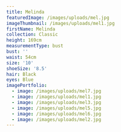 ```yaml
---
title: Melinda
featuredImage: /images/uploads/mel.jpg
imageThumbnail: /images/uploads/mel1.jpg
firstName: Melinda
collection: Classic
height: 169cm
measurementType: bust
bust: ''
waist: 54cm
size: '10'
shoeSize: '8.5'
hair: Black
eyes: Blue
imagePortfolio:
  - image: /images/uploads/mel7.jpg
  - image: /images/uploads/mel1.jpg
  - image: /images/uploads/mel3.jpg
  - image: /images/uploads/mel5.jpg
  - image: /images/uploads/mel6.jpg
  - image: /images/uploads/mel2.jpg
---
```


